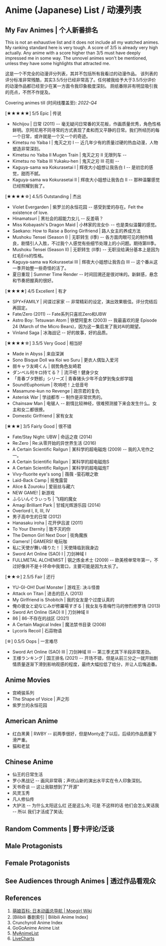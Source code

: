 Anime (Japanese) List / 动漫列表
===

## My Fav Animes | 个人新番排名

This is not an exhaustive list and it does not include all my watched animes.
My ranking standard here is very tough. A score of 3/5 is already very high
actually. Any anime with a score higher than 3/5 must have deeply impressed me
in some way. The unnovel animes won't be mentioned, unless they have some
highlights that attracted me.

这是一个不完全的动漫评分列表，其并不包括所有我看过的动漫作品。
该列表的评分标准非常残酷，其实3.5/5分已经非常高了。任何被我给予大于3.5/5分评价
的动漫作品都已经至少在某一方面令我印象极度深刻。
厕纸番除非有明显吸引我的亮点，不然不作提及。

Covering animes till (时间线覆盖至): *2022-Q4*

[★★★★★] 5/5 Epic | 传说

* Nichijou | 日常 (2011) -- 毫无疑问日常番的天花板，作画质量优秀，角色性格鲜明。京阿尼用不同寻常的方式表现了柔和而又平静的日常。我们所经历的每一个日常，或许就是一个又一个的奇迹。
* Kimetsu no Yaiba I | 鬼灭之刃 I -- 近几年少有的质量过硬的热血动漫，人物塑造非常深刻。
* Kimetsu no Yaiba II Mugen Train | 鬼灭之刃 II 无限列车 -- 
* Kimetsu no Yaiba III Yukaku-hen | 鬼灭之刃 III 花街 -- 
* Kaguya-sama wa Kokurasetai I | 辉夜大小姐想让我告白 I -- 是初恋的感觉，甜而不腻。
* Kaguya-sama wa Kokurasetai II | 辉夜大小姐想让我告白 II -- 那种温馨感觉已经照耀到我了。

[★★★★☆] 4.5/5 Outstanding | 杰出

* Violet Evergarden | 紫罗兰的永恒花园 -- 感受到爱的存在。Felt the existence of love.
* Hinamatsuri | 黑社会的超能力女儿 -- 反差萌？
* Miss Kobayashi's Dragon Maid | 小林家的龙女仆 -- 也是类似温馨的感觉。
* Saekano: How to Raise a Boring Girlfriend | 路人女主的养成方法
* Mushoku Tensei (Season I) | 无职转生 (I季) -- 各方面肉眼可见的制作精良，剧情引人入胜，不过我个人感觉有些细节处理上的小问题。期待第III季。
* Mushoku Tensei (Season II) | 无职转生 (II季) -- 无职没给满分基本上是因为红毛Eris的性格。
* Kaguya-sama wa Kokurasetai III | 辉夜大小姐想让我告白 III -- 这个番从这一季开始整一些奇怪的活了。
* 夏日重现 | Summer Time Render -- 时间回溯还是很对味的。新鲜感，悬念和节奏把握真的很好。

[★★★★] 4/5 Excellent | 有才

* SPY×FAMILY | 间谍过家家 -- 非常精彩的设定，演出效果极佳。评分完结后再固定。
* Fate/Zero (2011) -- Fate系列只喜欢Zero和UBW
* Astro Boy: Tetsuwan Atom | 铁壁阿童木 (2003) -- 我最喜欢的是 Episode 24 (March of the Micro Bears)，因为这一集启发了我对AI的期望。
* Vinland Saga | 冰海战记 -- 好的故事，好的品质。

[★★★★☆] 3.5/5 Very Good | 相当好

* Made in Abyss | 来自深渊
* Sono Bisque Doll wa Koi wo Suru | 更衣人偶坠入爱河
* 弱キャラ友崎くん | 弱势角色友崎君
* ダンベル何キロ持てる？ | 流汗吧！健身少女
* 「青春ブタ野郎」シリーズ | 青春猪头少年不会梦到兔女郎学姐
* Sound!Euphonium | 吹响吧！上低音号
* Masamune-kun no Revenge | 政宗君的复仇
* Asterisk War | 学战都市 -- 制作是非常优秀的。
* Chainsaw Man | 电锯人 -- 剧情比较神经，很难预测接下来会发生什么。女主和女二都很撩。
* Domestic Girlfriend | 家有女友

[★★★] 3/5 Fairly Good | 很不错

* Fate/Stay Night: UBW | 命运之夜 (2014)
* Re:Zero | Re:从零开始的异世界生活 (2016)
* A Certain Scientific Railgun | 某科学的超电磁炮 (2009) -- 我的入宅作之一。
* A Certain Scientific Railgun | 某科学的超电磁炮S
* A Certain Scientific Railgun | 某科学的超电磁炮T
* Vivy-fluorite eye's song | 薇薇 -萤石眼之歌
* Laid-Back Camp | 摇曳露营
* Alice & Zouroku | 爱丽丝与藏六
* NEW GAME! | 新游戏
* ふらいんぐうぃっち | 飞翔的魔女
* Amagi Brilliant Park | 甘城光辉游乐园 (2014)
* Overlord I, II, III, IV
* 男子高中生的日常 (2012)
* Hanasaku iroha | 花开伊吕波 (2011)
* To Your Eternity | 致不灭的你
* The Demon Girl Next Door | 街角魔族
* Gamers! | GAMERS! 电玩咖
* 私に天使が舞い降りた！ | 天使降临到我身边
* Sword Art Online (SAO) I | 刀剑神域 I
* FULLMETAL ALCHEMIST | 钢之炼金术士 (2009) -- 欧美榜单常年第一，不过好像并不是十环命中我胃口，主要可能是因为太长了。

[★★☆] 2.5/5 Fair | 还行

* YU-GI-OH! Duel Monster | 游戏王: 决斗怪兽
* Attack on Titan | 进击的巨人 (2013)
* My Girlfriend is Shobitch | 我的女友是个过度认真的
* 俺の彼女と幼なじみが修羅場すぎる | 我女友与青梅竹马的惨烈修罗场 (2013)
* Sword Art Online (SAO) II | 刀剑神域 II
* 86 | 86-不存在的战区 (2021)
* A Certain Magical Index | 魔法禁书目录 (2008)
* Lycoris Recoil | 石蒜物语

[☆] 0.5/5 Oops | 一言难尽

* Sword Art Online (SAO) III | 刀剑神域 III -- 第三季尤其下半段非常差劲。
* 王様ランキング | 国王排名 (2021) -- 开场不错，但是从前三分之一就开始剧情质量逐渐下滑到影响观感的程度，最终大幅拉低了给分，并让人后悔追番。

## Anime Movies

* 宫崎骏系列
* The Shape of Voice | 声之形
* 紫罗兰的永恒花园

## American Anime

* 红白黑黄 | RWBY -- 前两季很好，但是Monty走了以后，后续的作品质量下滑严重。
* 猫和老鼠

## Chinese Anime

* 仙王的日常生活
* 罗小黑战记 -- 画风非常萌；声优山新的演出水平实在令人印象深刻。
* 天书奇谈 -- 这让我联想到了"开源"
* 风灵玉秀
* 凡人修仙传
* 大护法 -- 为什么太阳这么红 还是这么冷; 可是 不这样的话 他们会怎么笑话我 -- 所以 我们才活成了笑话; 

## Random Comments | 野卡评论/泛谈

## Male Protagonists

## Female Protagonists

## See Audiences through Animes | 透过作品看观众


## References

1. [萌娘百科: 日本动画总导航 | Moegirl Wiki](https://zh.moegirl.org.cn/Template:%E6%97%A5%E6%9C%AC%E5%8A%A8%E7%94%BB%E6%80%BB%E5%AF%BC%E8%88%AA)
2. [Bilibili 番剧索引 | Bilibili Anime Index]
3. Crunchyroll Anime Index
4. GoGoAnime Anime List
5. [MyAnimeList](https://myanimelist.net/topanime.php)
6. [LiveCharts](https://www.livechart.me/)
